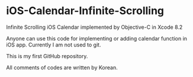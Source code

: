 # iOS-Calendar-Infinite-Scrolling
Infinite Scrolling iOS Calendar implemented by Objective-C in Xcode 8.2

Anyone can use this code for implementing or adding calendar function in iOS app.
Currently I am not used to git.

This is my first GitHub repository.

All comments of codes are written by Korean.

